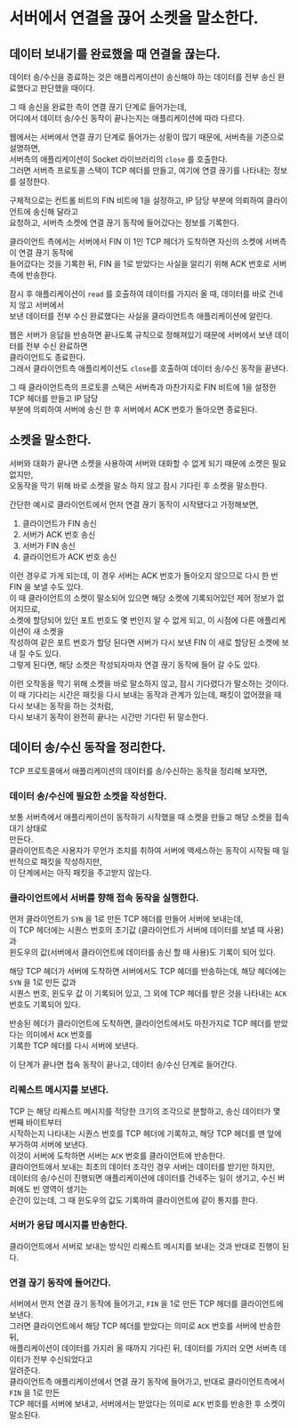 # 서버에서 연결을 끊어 소켓을 말소한다.

## 데이터 보내기를 완료했을 때 연결을 끊는다.

데이터 송/수신을 종료하는 것은 애플리케이션이 송신해야 하는 데이터를 전부 송신 완료했다고 판단했을 때이다.

그 때 송신을 완료한 측이 연결 끊기 단계로 들어가는데,  
어디에서 데이터 송/수신 동작이 끝나는지는 애플리케이션에 따라 다르다.

웹에서는 서버에서 연결 끊기 단계로 들어가는 상황이 많기 때문에, 서버측을 기준으로 설명하면,  
서버측의 애플리케이션이 Socket 라이브러리의 `close` 를 호출한다.  
그러면 서버측 프로토콜 스택이 TCP 헤더를 만들고, 여기에 연결 끊기를 나타내는 정보를 설정한다.

구체적으로는 컨트롤 비트의 FIN 비트에 1을 설정하고, IP 담당 부분에 의뢰하여 클라이언트에 송신해 달라고  
요청하고, 서버측 소켓에 연결 끊기 동작에 들어갔다는 정보를 기록한다.

클라이언트 측에서는 서버에서 FIN 이 1인 TCP 헤더가 도착하면 자신의 소켓에 서버측이 연결 끊기 동작에  
들어갔다는 것을 기록한 뒤, FIN 을 1로 받았다는 사실을 알리기 위해 ACK 번호로 서버측에 반송한다.  

잠시 후 애플리케이션이 `read` 를 호출하여 데이터를 가지러 올 때, 데이터를 바로 건네지 않고 서버에서  
보낸 데이터를 전부 수신 완료했다는 사실을 클라이언트측 애플리케이션에 알린다.

웹은 서버가 응답을 반송하면 끝나도록 규칙으로 정해져있기 때문에 서버에서 보낸 데이터를 전부 수신 완료하면  
클라이언트도 종료한다.  
그래서 클라이언트측 애플리케이션도 `close`를 호출하여 데이터 송/수신 동작을 끝낸다.

그 때 클라이언트측의 프로토콜 스택은 서버측과 마찬가지로 FIN 비트에 1을 설정한 TCP 헤더를 만들고 IP 담당  
부분에 의뢰하여 서버에 송신 한 후 서버에서 ACK 번호가 돌아오면 종료된다.

## 소켓을 말소한다.

서버와 대화가 끝나면 소켓을 사용하여 서버와 대화할 수 없게 되기 때문에 소켓은 필요 없지만,  
오동작을 막기 위해 바로 소켓을 말소 하지 않고 잠시 기다린 후 소켓을 말소한다.

간단한 예시로 클라이언트에서 먼저 연결 끊기 동작이 시작됐다고 가정해보면,  

1. 클라이언트가 FIN 송신
2. 서버가 ACK 번호 송신
3. 서버가 FIN 송신
4. 클라이언트가 ACK 번호 송신

이런 경우로 가게 되는데, 이 경우 서버는 ACK 번호가 돌아오지 않으므로 다시 한 번 FIN 을 보낼 수도 있다.  
이 때 클라이언트의 소켓이 말소되어 있으면 해당 소켓에 기록되어있던 제어 정보가 없어지므로,  
소켓에 할당되어 있던 포트 번호도 몇 번인지 알 수 없게 되고, 이 시점에 다른 애플리케이션이 새 소켓을  
작성하여 같은 포트 번호가 할당 된다면 서버가 다시 보낸 FIN 이 새로 할당된 소켓에 보내 질 수도 있다.  
그렇게 된다면, 해당 소켓은 작성되자마자 연결 끊기 동작에 들어 갈 수도 있다.

이런 오작동을 막기 위해 소켓을 바로 말소하지 않고, 잠시 기다렸다가 말소하는 것이다.  
이 때 기다리는 시간은 패킷을 다시 보내는 동작과 관계가 있는데, 패킷이 없어졌을 때 다시 보내는 동작을 하는 것처럼,  
다시 보내기 동작이 완전히 끝나는 시간만 기다린 뒤 말소한다.

## 데이터 송/수신 동작을 정리한다.

TCP 프로토콜에서 애플리케이션의 데이터를 송/수신하는 동작을 정리해 보자면,  

### 데이터 송/수신에 필요한 소켓을 작성한다.

보통 서버측에서 애플리케이션이 동작하기 시작했을 때 소켓을 만들고 해당 소켓을 접속 대기 상태로  
만든다.  
클라이언트측은 사용자가 무언가 조치를 취하여 서버에 액세스하는 동작이 시작될 때 일반적으로 패킷을 작성하지만,  
이 단계에서는 아직 패킷을 주고받지 않는다.

### 클라이언트에서 서버를 향해 접속 동작을 실행한다.

먼저 클라이언트가 `SYN` 을 1로 만든 TCP 헤더를 만들어 서버에 보내는데,  
이 TCP 헤더에는 시퀀스 번호의 초기값 (클라이언트가 서버에 데이터를 보낼 때 사용) 과  
윈도우의 값(서버에서 클라이언트에 데이터를 송신 할 때 사용)도 기록이 되어 있다.

해당 TCP 헤더가 서버에 도착하면 서버에서도 TCP 헤더를 반송하는데, 해당 헤더에는 `SYN` 을 1로 만든 값과  
시퀀스 번호, 윈도우 값 이 기록되어 있고, 그 외에 TCP 헤더를 받은 것을 나타내는 `ACK` 번호도 기록되어 있다.  

반송된 헤더가 클라이언트에 도착하면, 클라이언트에서도 마찬가지로 TCP 헤더를 받았다는 의미에서 `ACK` 번호를  
기록한 TCP 헤더를 다시 서버에 보낸다.

이 단계가 끝나면 접속 동작이 끝나고, 데이터 송/수신 단계로 들어간다.

### 리퀘스트 메시지를 보낸다.

TCP 는 해당 리퀘스트 메시지를 적당한 크기의 조각으로 분할하고, 송신 데이터가 몇 번째 바이트부터  
시작하는지 나타내는 시퀀스 번호를 TCP 헤더에 기록하고, 해당 TCP 헤더를 맨 앞에 부가하여 서버에 보낸다.  
이것이 서버에 도착하면 서버는 `ACK` 번호를 클라이언트에 반송한다.  
클라이언트에서 보내는 최초의 데이터 조각인 경우 서버는 데이터를 받기만 하지만,  
데이터의 송/수신이 진행되면 애플리케이션에 데이터를 건네주는 일이 생기고, 수신 버퍼에도 빈 영역이 생기는  
순간이 있는데, 그 때 윈도우의 값도 기록하여 클라이언트에 같이 통지를 한다.  

### 서버가 응답 메시지를 반송한다.

클라이언트에서 서버로 보내는 방식인 리퀘스트 메시지를 보내는 것과 반대로 진행이 된다.

### 연결 끊기 동작에 들어간다.

서버에서 먼저 연결 끊기 동작에 들어가고, `FIN` 을 1로 만든 TCP 헤더를 클라이언트에 보낸다.  
그러면 클라이언트에서 해당 TCP 헤더를 받았다는 의미로 `ACK` 번호를 서버에 반송한 뒤,  
애플리케이션이 데이터를 가지러 올 때까지 기다린 뒤, 데이터를 가지러 오면 서버측 데이터가 전부 수신되었다고  
알려준다.  
클라이언트측 애플리케이션에서 연결 끊기 동작에 들어가고, 반대로 클라이언트측에서 `FIN` 을 1로 만든  
TCP 헤더를 서버에 보내고, 서버에서는 받았다는 의미로 `ACK` 번호를 반송한 후 소켓이 말소된다.